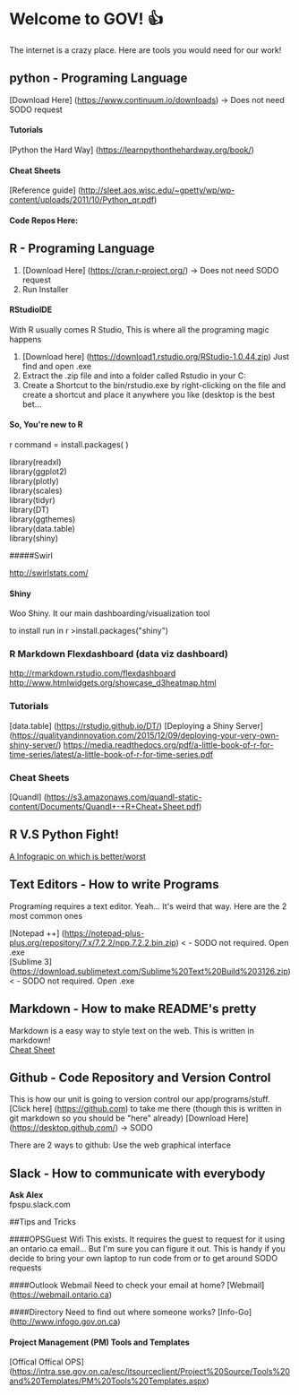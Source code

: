 # Welcome to GOV! :+1: 

The internet is a crazy place. Here are tools you would need for our work!

## python - Programing Language 

[Download Here] (https://www.continuum.io/downloads) -> Does not need SODO request 

#### Tutorials 
[Python the Hard Way] (https://learnpythonthehardway.org/book/)

#### Cheat Sheets 

[Reference guide] (http://sleet.aos.wisc.edu/~gpetty/wp/wp-content/uploads/2011/10/Python_qr.pdf)

#### Code Repos Here:



## R - Programing Language 

1. [Download Here] (https://cran.r-project.org/)  -> Does not need SODO request <br>
2. Run Installer


#### RStudioIDE
With R usually comes R Studio, This is where all the programing magic happens <br>

1. [Download here] (https://download1.rstudio.org/RStudio-1.0.44.zip) Just find and open .exe
2. Extract the .zip file and into a folder called Rstudio in your C: 
3. Create a Shortcut to the bin/rstudio.exe by right-clicking on the file and create a shortcut and place it anywhere you like (desktop is the best bet...

#### So, You're new to R

r command = install.packages( )

library(readxl)<br>
library(ggplot2)<br>
library(plotly)<br>
library(scales)<br>
library(tidyr)<br>
library(DT)<br>
library(ggthemes)<br>
library(data.table)<br>
library(shiny)<br>

#####Swirl 

http://swirlstats.com/

#### Shiny
Woo Shiny. It our main dashboarding/visualization tool <br>

to install run in r >install.packages("shiny")


### R Markdown Flexdashboard (data viz dashboard)  

http://rmarkdown.rstudio.com/flexdashboard <br>
http://www.htmlwidgets.org/showcase_d3heatmap.html <br>


### Tutorials 
[data.table] (https://rstudio.github.io/DT/) 
[Deploying a Shiny Server] (https://qualityandinnovation.com/2015/12/09/deploying-your-very-own-shiny-server/)
https://media.readthedocs.org/pdf/a-little-book-of-r-for-time-series/latest/a-little-book-of-r-for-time-series.pdf

### Cheat Sheets 

[Quandl] (https://s3.amazonaws.com/quandl-static-content/Documents/Quandl+-+R+Cheat+Sheet.pdf)


## R V.S Python Fight!
[A Infograpic on which is better/worst](https://www.datacamp.com/community/tutorials/r-or-python-for-data-analysis#gs._O6U9yY)

## Text Editors - How to write Programs

Programing requires a text editor. Yeah... It's weird that way. Here are the 2 most common ones <br>

[Notepad ++] (https://notepad-plus-plus.org/repository/7.x/7.2.2/npp.7.2.2.bin.zip)  < - SODO not required. Open .exe <br>
[Sublime 3] (https://download.sublimetext.com/Sublime%20Text%20Build%203126.zip) < - SODO not required. Open .exe 

## Markdown - How to make README's pretty 
Markdown is a easy way to style text on the web. This is written in markdown! 
<br>
[Cheat Sheet](https://guides.github.com/pdfs/markdown-cheatsheet-online.pdf)




## Github - Code Repository and Version Control 
This is how our unit is going to version control our app/programs/stuff. 
[Click here] (https://github.com) to take me there (though this is written in git markdown so you should be "here" already) 
[Download Here] (https://desktop.github.com/) -> SODO 

There are 2 ways to github: Use the web graphical interface 


## Slack - How to communicate with everybody 
**Ask Alex** <br>
fpspu.slack.com 

##Tips and Tricks

####OPSGuest Wifi
This exists. It requires the guest to request for it using an ontario.ca email... But I'm sure you can figure it out. This is handy if you decide to bring your own laptop to run code from or to get around SODO requests 

####Outlook Webmail 
Need to check your email at home? [Webmail] (https://webmail.ontario.ca) 


####Directory 
Need to find out where someone works? [Info-Go] (http://www.infogo.gov.on.ca)

#### Project Management (PM) Tools and Templates
[Offical Offical OPS] (https://intra.sse.gov.on.ca/esc/itsourceclient/Project%20Source/Tools%20and%20Templates/PM%20Tools%20Templates.aspx)
